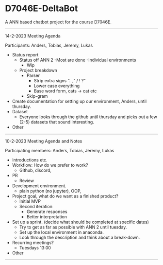 # D7046E-DeltaBot
A ANN based chatbot project for the course D7046E.

---------------------------------------------------------

14-2-2023 Meeting Agenda

Participants: Anders, Tobias, Jeremy, Lukas

- Status report
  - Status off ANN 2
    -Most are done
  -Individual environments
    - Wip 
  - Project breakdown
    - Parser
      - Strip extra signs “. , ‘ / ! ?”
      - Lower case everything
      - Base word form, cats -> cat etc
    - Skip-gram
- Create documentation for setting up our environment, Anders, until thursday.
- Dataset
  - Everyone looks through the github until thursday and picks out a few (2-5) datasets that sound interesting.
- Other

---------------------------------------------------------

10-2-2023 Meeting Agenda and Notes

Participating members: Anders, Tobias, Jeremy, Lukas

- Introductions etc.
- Workflow: How do we prefer to work?
  - Github, discord, 
- PR
  - Review 
- Development environment.
  - plain python (no jupyter), OOP, 
- Project goal, what do we want as a finished product?
  - Initial MVP
  - Second iteration 
    - Generate responses
    - Better interpretation
- Set up a sprint. (decide what should be completed at specific dates)
    - Try to get as far as possible with ANN 2 until tuesday. 
    - Set up the local environment in anaconda.
    - Look through the description and think about a break-down.
- Recurring meetings? 
  - Tuesdays 13:00
- Other


-----------------------------------------------------------
